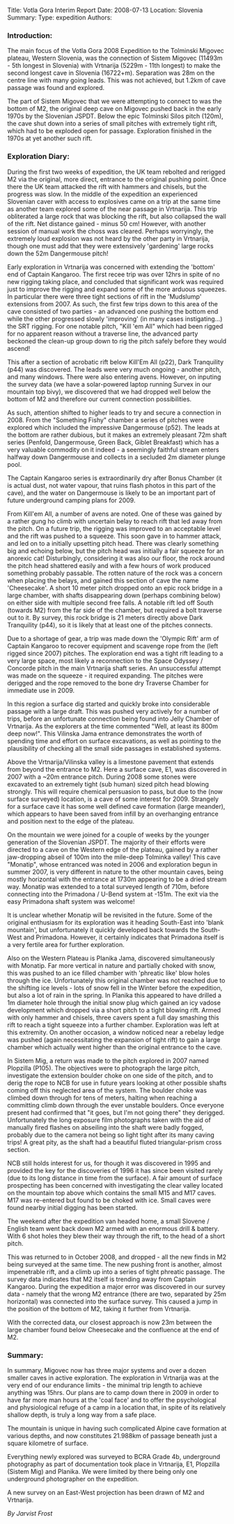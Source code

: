 Title: Votla Gora Interim Report
Date: 2008-07-13
Location: Slovenia
Summary:
Type: expedition
Authors:

<h3>Introduction:</h3>
<p>The main focus of the Votla Gora 2008 Expedition to the Tolminski Migovec plateau, Western Slovenia, was the connection of Sistem Migovec (11493m - 5th longest in Slovenia) with Vrtnarija (5229m - 11th longest) to make the second longest cave in Slovenia (16722+m). Separation was 28m on the centre line with many going leads. This was not achieved, but 1.2km of cave passage was found and explored.
</p>
<p >The part of Sistem Migovec that we were attempting to connect to was the bottom of M2, the original deep cave on Migovec pushed back in the early 1970s by the Slovenian JSPDT. Below the epic Tolminski Silos pitch (120m), the cave shut down into a series of small pitches with extremely tight rift, which had to be exploded open for passage. Exploration finished in the 1970s at yet another such rift.
</p>
<div ></div><h3>Exploration Diary:</h3>
<p>During the first two weeks of expedition, the UK team rebolted and rerigged M2 via the original, more direct, entrance to the original pushing point. Once there the UK team attacked the rift with hammers and chisels, but the progress was slow. In the middle of the expedition an experienced Slovenian caver with access to explosives came on a trip at the same time as another team explored some of the near passage in Vrtnarija. This trip obliterated a large rock that was blocking the rift, but also collapsed the wall of the rift. Net distance gained - minus 50 cm! However, with another session of manual work the choss was cleared. Perhaps worryingly, the extremely loud explosion was not heard by the other party in Vrtnarija, though one must add that they were extensively 'gardening' large rocks down the 52m Dangermouse pitch!
</p>
<p >Early exploration in Vrtnarija was concerned with extending the 'bottom' end of Captain Kangaroo. The first recee trip was over 12hrs in spite of no new rigging taking place, and concluded that significant work was required just to improve the rigging and expand some of the more arduous squeezes. In particular there were three tight sections of rift in the 'Mudslump' extensions from 2007. As such, the first few trips down to this area of the cave consisted of two parties - an advanced one pushing the bottom end while the other progressed slowly 'improving' (in many cases instigating...) the SRT rigging. For one notable pitch, "Kill 'em All" which had been rigged for no apparent reason without a traverse line, the advanced party beckoned the clean-up group down to rig the pitch safely before they would ascend!
</p>
<p >This after a section of acrobatic rift below Kill'Em All (p22), Dark Tranquility (p44) was discovered. The leads were very much ongoing - another pitch, and many windows. There were also entering avens. However, on inputing the survey data (we have a solar-powered laptop running Survex in our mountain top bivy), we discovered that we had dropped well below the bottom of M2 and therefore our current connection possibilities.
</p>
<p >As such, attention shifted to higher leads to try and secure a connection in 2008. From the "Something Fishy" chamber a series of pitches were explored which included the impressive Dangermouse (p52). The leads at the bottom are rather dubious, but it makes an extremely pleasant 72m shaft series (Penfold, Dangermouse, Green Back, Giblet Breakfast) which has a very valuable commodity on it indeed - a seemingly faithful stream enters halfway down Dangermouse and collects in a secluded 2m diameter plunge pool.
</p>
<p >The Captain Kangaroo series is extraordinarily dry after Bonus Chamber (it is actual dust, not water vapour, that ruins flash photos in this part of the cave), and the water on Dangermouse is likely to be an important part of future underground camping plans for 2009.
</p>
<p >From Kill'em All, a number of avens are noted. One of these was gained by a rather gung ho climb with uncertain belay to reach rift that led away from the pitch. On a future trip, the rigging was improved to an acceptable level and the rift was pushed to a squeeze. This soon gave in to hammer attack, and led on to a initially upsetting pitch head. There was clearly something big and echoing below, but the pitch head was initially a fair squeeze for an anorexic cat! Disturbingly, considering it was also our floor, the rock around the pitch head shattered easily and with a few hours of work produced something probably passable. The rotten nature of the rock was a concern when placing the belays, and gained this section of cave the name 'Cheesecake'. A short 10 meter pitch dropped onto an epic rock bridge in a large chamber, with shafts disappearing down (perhaps combining below) on either side with multiple second free falls. A notable rift led off South (towards M2) from the far side of the chamber, but required a bolt traverse out to it. By survey, this rock bridge is 21 meters directly above Dark Tranquility (p44), so it is likely that at least one of the pitches connects.
</p>
<p >Due to a shortage of gear, a trip was made down the 'Olympic Rift' arm of Captain Kangaroo to recover equipment and scavenge rope from the (left rigged since 2007) pitches. The exploration end was a tight rift leading to a very large space, most likely a reconnection to the Space Odyssey / Concorde pitch in the main Vrtnarija shaft series. An unsuccessful attempt was made on the squeeze - it required expanding. The pitches were derigged and the rope removed to the bone dry Traverse Chamber for immediate use in 2009.
</p>
<p >In this region a surface dig started and quickly broke into considerable passage with a large draft. This was pushed very actively for a number of trips, before an unfortunate connection being found into Jelly Chamber of Vrtnarija. As the explorers at the time commented "Well, at least its 800m deep now!". This Vilinska Jama entrance demonstrates the worth of spending time and effort on surface excavations, as well as pointing to the plausibility of checking all the small side passages in established systems.
</p>
<p >Above the Vrtnarija/Vilinska valley is a limestone pavement that extends from beyond the entrance to M2. Here a surface cave, E1, was discovered in 2007 with a ~20m entrance pitch. During 2008 some stones were excavated to an extremely tight (sub human) sized pitch head blowing strongly. This will require chemical persuasion to pass, but due to the (now surface surveyed) location, is a cave of some interest for 2009. Strangely for a surface cave it has some well defined cave formation (large meander), which appears to have been saved from infill by an overhanging entrance and position next to the edge of the plateau.
</p>
<p >On the mountain we were joined for a couple of weeks by the younger generation of the Slovenian JSPDT. The majority of their efforts were directed to a cave on the Western edge of the plateau, gained by a rather jaw-dropping abseil of 100m into the mile-deep Tolminka valley! This cave "Monatip", whose entranced was noted in 2006 and exploration begun in summer 2007, is very different in nature to the other mountain caves, being mostly horizontal with the entrance at 1730m appearing to be a dried stream way. Monatip was extended to a total surveyed length of 710m, before connecting into the Primadona / U-Bend system at -151m. The exit via the easy Primadona shaft system was welcome!
</p>
<p >It is unclear whether Monatip will be revisited in the future. Some of the original enthusiasm for its exploration was it heading South-East into 'blank mountain', but unfortunately it quickly developed back towards the South-West and Primadona.
However, it certainly indicates that Primadona itself is a very fertile area for further exploration.
</p>
<p >Also on the Western Plateau is Planika Jama, discovered simultaneously with Monatip. Far more vertical in nature and partially choked with snow, this was pushed to an ice filled chamber with 'phreatic like' blow holes through the ice. Unfortunately this original chamber was not reached due to the shifting ice levels - lots of snow fell in the Winter before the expedition, but also a lot of rain in the spring. In Planika this appeared to have drilled a 1m diameter hole through the initial snow plug which gained an icy vadose development which dropped via a short pitch to a tight blowing rift. Armed with only hammer and chisels, three cavers spent a full day smashing this rift to reach a tight squeeze into a further chamber. Exploration was left at this extremity. On another occasion, a window noticed near a rebelay ledge was pushed (again necessitating the expansion of tight rift) to gain a large chamber which actually went higher than the original entrance to the cave.
</p>
<p >In Sistem Mig, a return was made to the pitch explored in 2007 named Plopzilla (P105). The objectives were to photograph the large pitch, investigate the extension boulder choke on one side of the pitch, and to derig the rope to NCB for use in future years looking at other possible shafts coming off this neglected area of the system. The boulder choke was climbed down through for tens of meters, halting when reaching a committing climb down through the ever unstable boulders. Once everyone present had confirmed that "it goes, but I'm not going there" they derigged. Unfortunately the long exposure film photographs taken with the aid of manually fired flashes on abseiling into the shaft were badly fogged, probably due to the camera not being so light tight after its many caving trips! A great pity, as the shaft had a beautiful fluted triangular-prism cross section.
</p>
<p >NCB still holds interest for us, for though it was discovered in 1995 and provided the key for the discoveries of 1996 it has since been visited rarely (due to its long distance in time from the surface). A fair amount of surface prospecting has been concerned with investigating the clear valley located on the mountain top above which contains the small M15 and M17 caves. M17 was re-entered but found to be choked with ice. Small caves were found nearby initial digging has been started.
</p>
<p >The weekend after the expedition van headed home, a small Slovene / English team went back down M2 armed with an enormous drill &amp; battery. With 6 shot holes they blew their way through the rift, to the head of a short pitch.
</p>
<p >This was returned to in October 2008, and dropped - all the new finds in M2 being surveyed at the same time. The new pushing front is another, almost impenetrable rift, and a climb up into a series of tight phreatic passage. The survey data indicates that M2 itself is trending away from Captain Kangaroo.
During the expedition a major error was discovered in our survey data - namely that the wrong M2 entrance (there are two, separated by 25m horizontal) was connected into the surface survey. This caused a jump in the position of the bottom of M2, taking it further from Vrtnarija.
</p>
<p >With the corrected data, our closest approach is now 23m between the large chamber found below Cheesecake and the confluence at the end of M2.
</p>
<div ></div><h3>Summary:</h3>
<p>In summary, Migovec now has three major systems and over a dozen smaller caves in active exploration. The exploration in Vrtnarija was at the very end of our endurance limits - the minimal trip length to achieve anything was 15hrs. Our plans are to camp down there in 2009 in order to have far more man hours at the 'coal face' and to offer the psychological and physiological refuge of a camp in a location that, in spite of its relatively shallow depth, is truly a long way from a safe place.
</p>
<p >The mountain is unique in having such complicated Alpine cave formation at various depths, and now constitutes 21.988km of passage beneath just a square kilometre of surface.
</p>
<p >Everything newly explored was surveyed to BCRA Grade 4b, underground photography as part of documentation took place in Vrtnarija, E1, Plopzilla (Sistem Mig) and Planika. We were limited by there being only one underground photographer on the expedition.
</p>
<p >A new survey on an East-West projection has been drawn of M2 and Vrtnarija.
</p>
<p ><em>By Jarvist Frost</em>
</p>
